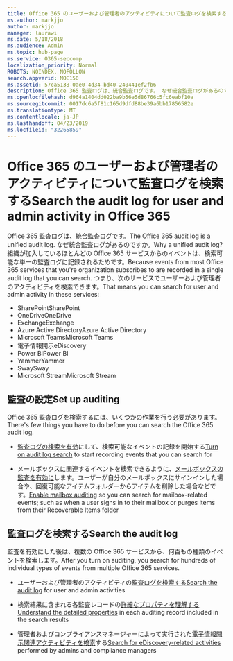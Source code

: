 ```yaml
---
title: Office 365 のユーザーおよび管理者のアクティビティについて監査ログを検索する
ms.author: markjjo
author: markjjo
manager: laurawi
ms.date: 5/18/2018
ms.audience: Admin
ms.topic: hub-page
ms.service: O365-seccomp
localization_priority: Normal
ROBOTS: NOINDEX, NOFOLLOW
search.appverid: MOE150
ms.assetid: 57ca5138-0ae0-4d34-bd40-240441ef2fb6
description: Office 365 監査ログは、統合監査ログです。 なぜ統合監査ログがあるのですか。 組織が加入しているほとんどの Office 365 サービスからのイベントは、検索可能な単一の監査ログに記録されるためです。 つまり、次のサービスでユーザーおよび管理者のアクティビティを検索できます。
ms.openlocfilehash: d964a1404dd022ba9b56e5d86766c5fc6eabf10a
ms.sourcegitcommit: 0017dc6a5f81c165d9dfd88be39a6bb17856582e
ms.translationtype: MT
ms.contentlocale: ja-JP
ms.lasthandoff: 04/23/2019
ms.locfileid: "32265859"
---
```

# <a name="search-the-audit-log-for-user-and-admin-activity-in-office-365"></a><span data-ttu-id="88250-106">Office 365 のユーザーおよび管理者のアクティビティについて監査ログを検索する</span><span class="sxs-lookup"><span data-stu-id="88250-106">Search the audit log for user and admin activity in Office 365</span></span>

<span data-ttu-id="88250-107">Office 365 監査ログは、統合監査ログです。</span><span class="sxs-lookup"><span data-stu-id="88250-107">The Office 365 audit log is a unified audit log.</span></span> <span data-ttu-id="88250-108">なぜ統合監査ログがあるのですか。</span><span class="sxs-lookup"><span data-stu-id="88250-108">Why a unified audit log?</span></span> <span data-ttu-id="88250-109">組織が加入しているほとんどの Office 365 サービスからのイベントは、検索可能な単一の監査ログに記録されるためです。</span><span class="sxs-lookup"><span data-stu-id="88250-109">Because events from most Office 365 services that you're organization subscribes to are recorded in a single audit log that you can search.</span></span> <span data-ttu-id="88250-110">つまり、次のサービスでユーザーおよび管理者のアクティビティを検索できます。</span><span class="sxs-lookup"><span data-stu-id="88250-110">That means you can search for user and admin activity in these services:</span></span> 
  
- <span data-ttu-id="88250-111">SharePoint</span><span class="sxs-lookup"><span data-stu-id="88250-111">SharePoint</span></span>
- <span data-ttu-id="88250-112">OneDrive</span><span class="sxs-lookup"><span data-stu-id="88250-112">OneDrive</span></span>
- <span data-ttu-id="88250-113">Exchange</span><span class="sxs-lookup"><span data-stu-id="88250-113">Exchange</span></span>
- <span data-ttu-id="88250-114">Azure Active Directory</span><span class="sxs-lookup"><span data-stu-id="88250-114">Azure Active Directory</span></span>
- <span data-ttu-id="88250-115">Microsoft Teams</span><span class="sxs-lookup"><span data-stu-id="88250-115">Microsoft Teams</span></span>
- <span data-ttu-id="88250-116">電子情報開示</span><span class="sxs-lookup"><span data-stu-id="88250-116">eDiscovery</span></span>
- <span data-ttu-id="88250-117">Power BI</span><span class="sxs-lookup"><span data-stu-id="88250-117">Power BI</span></span>
- <span data-ttu-id="88250-118">Yammer</span><span class="sxs-lookup"><span data-stu-id="88250-118">Yammer</span></span>
- <span data-ttu-id="88250-119">Sway</span><span class="sxs-lookup"><span data-stu-id="88250-119">Sway</span></span>
- <span data-ttu-id="88250-120">Microsoft Stream</span><span class="sxs-lookup"><span data-stu-id="88250-120">Microsoft Stream</span></span>
   
 ## <a name="set-up-auditing"></a><span data-ttu-id="88250-121">監査の設定</span><span class="sxs-lookup"><span data-stu-id="88250-121">Set up auditing</span></span>
  
<span data-ttu-id="88250-122">Office 365 監査ログを検索するには、いくつかの作業を行う必要があります。</span><span class="sxs-lookup"><span data-stu-id="88250-122">There's few things you have to do before you can search the Office 365 audit log.</span></span>
  
- <span data-ttu-id="88250-123">[監査ログの検索を有効](turn-audit-log-search-on-or-off.md)にして、検索可能なイベントの記録を開始する</span><span class="sxs-lookup"><span data-stu-id="88250-123">[Turn on audit log search](turn-audit-log-search-on-or-off.md) to start recording events that you can search for</span></span> 
    
- <span data-ttu-id="88250-124">メールボックスに関連するイベントを検索できるように、[メールボックスの監査を有効に](enable-mailbox-auditing.md)します。ユーザーが自分のメールボックスにサインインした場合や、回復可能なアイテムフォルダーからアイテムを削除した場合などです。</span><span class="sxs-lookup"><span data-stu-id="88250-124">[Enable mailbox auditing](enable-mailbox-auditing.md) so you can search for mailbox-related events; such as when a user signs in to their mailbox or purges items from their Recoverable Items folder</span></span> 
    
 ## <a name="search-the-audit-log"></a><span data-ttu-id="88250-125">監査ログを検索する</span><span class="sxs-lookup"><span data-stu-id="88250-125">Search the audit log</span></span>
  
<span data-ttu-id="88250-126">監査を有効にした後は、複数の Office 365 サービスから、何百もの種類のイベントを検索します。</span><span class="sxs-lookup"><span data-stu-id="88250-126">After you turn on auditing, you search for hundreds of individual types of events from multiple Office 365 services.</span></span>
  
- <span data-ttu-id="88250-127">ユーザーおよび管理者のアクティビティの[監査ログを検索する](search-the-audit-log-in-security-and-compliance.md)</span><span class="sxs-lookup"><span data-stu-id="88250-127">[Search the audit log](search-the-audit-log-in-security-and-compliance.md) for user and admin activities</span></span> 
    
- <span data-ttu-id="88250-128">検索結果に含まれる各監査レコードの[詳細なプロパティを理解する](detailed-properties-in-the-office-365-audit-log.md)</span><span class="sxs-lookup"><span data-stu-id="88250-128">[Understand the detailed properties](detailed-properties-in-the-office-365-audit-log.md) in each auditing record included in the search results</span></span> 
    
- <span data-ttu-id="88250-129">管理者およびコンプライアンスマネージャーによって実行された[電子情報開示関連アクティビティを検索](search-for-ediscovery-activities-in-the-audit-log.md)する</span><span class="sxs-lookup"><span data-stu-id="88250-129">[Search for eDiscovery-related activities](search-for-ediscovery-activities-in-the-audit-log.md) performed by admins and compliance managers</span></span> 
